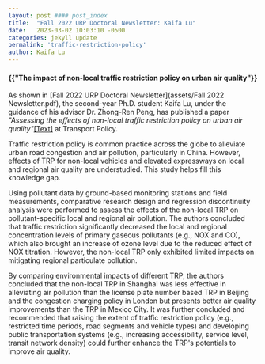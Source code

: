 ```yaml
---
layout: post #### post_index
title:  "Fall 2022 URP Doctoral Newsletter: Kaifa Lu"
date:   2023-03-02 10:03:10 -0500
categories: jekyll update
permalink: 'traffic-restriction-policy'
author: Kaifa Lu
---
```


<h4>{{"The impact of non-local traffic restriction policy on urban air quality"}}</h4>

As shown in [Fall 2022 URP Doctoral Newsletter](assets/Fall 2022 Newsletter.pdf), the second-year Ph.D. student Kaifa Lu, under the guidance of his advisor Dr. Zhong-Ren Peng, has published a paper <em>"Assessing the effects of non-local traffic restriction policy on urban air quality"</em>[[Text]](https://doi.org/10.1016/j.tranpol.2021.11.005) at Transport Policy.

Traffic restriction policy is common practice across the globe to alleviate urban road congestion and air pollution, particularly in China. However, effects of TRP for non-local vehicles and elevated expressways on local and regional air quality are understudied. This study helps fill this knowledge gap.

Using pollutant data by ground-based monitoring stations and field measurements, comparative research design and regression discontinuity analysis were performed to assess the effects of the non-local TRP on pollutant-specific local and regional air pollution. The authors concluded that traffic restriction significantly decreased the local and regional concentration levels of primary gaseous pollutants (e.g., NOX and CO), which also brought an increase of ozone level due to the reduced effect of NOX titration. However, the non-local TRP only exhibited limited impacts on mitigating regional particulate pollution. 

By comparing environmental impacts of different TRP, the authors concluded that the non-local TRP in Shanghai was less effective in alleviating air pollution than the license plate number based TRP in Beijing and the congestion charging policy in London but presents better air quality improvements than the TRP in Mexico City. It was further concluded and recommended that raising the extent of traffic restriction policy (e.g., restricted time periods, road segments and vehicle types) and developing public transportation systems (e.g., increasing accessibility, service level, transit network density) could further enhance the TRP's potentials to improve air quality.
